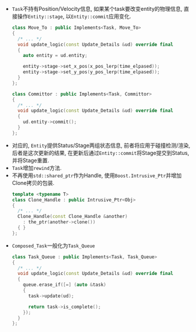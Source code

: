 
- `Task`不持有Position/Velocity信息, 如果某个task要改变entity的物理信息, 直接操作`Entity::stage`, 以`Entity::commit`应用变化.
  ``` c++
  class Move_To : public Implements<Task, Move_To>
  {
    /* ... */
    void update_logic(const Update_Details &ud) override final
    {
      auto entity = ud.entity;

      entity->stage->set_x_pos(x_pos_lerp(time_elpased));
      entity->stage->set_y_pos(y_pos_lerp(time_elpased));
    }
  };

  class Committor : public Implements<Task, Committor>
  {
    /* ... */
    void update_logic(const Update_Details &ud) override final
    {
      ud.entity->commit();
    }
  };
  ```
- 对应的, `Entity`提供Status/Stage两组状态信息, 前者将应用于碰撞检测/渲染, 后者是这次更新的结果, 在更新后通过`Entity::commit`将Stage提交到Status, 并将Stage重置.
- `Task`增加`rewind`方法.
- 不再使用`std::shared_ptr`作为Handle, 使用`Boost.Intrusive_Ptr`并增加Clone拷贝的包装.
  ``` c++
  template <typename T>
  class Clone_Handle : public Intrusive_Ptr<Obj>
  {
    /* ... */
    Clone_Handle(const Clone_Handle &another)
      : the_ptr(another->clone())
    { }
  };
  ```
- `Composed_Task`一般化为`Task_Queue`
  ``` c++
  class Task_Queue : public Implements<Task, Task_Queue>
  {
    /* ... */
    void update_logic(const Update_Details &ud) override final
    {
      queue.erase_if([=] (auto &task)
      {
        task->update(ud);

        return task->is_complete();
      });
    }
  };
  ```

